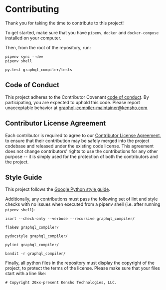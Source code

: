 # Contributing

Thank you for taking the time to contribute to this project!

To get started, make sure that you have `pipenv`, `docker` and `docker-compose` installed
on your computer.

Then, from the root of the repository, run:
```
pipenv sync --dev
pipenv shell

py.test graphql_compiler/tests
```

## Code of Conduct

This project adheres to the Contributor Covenant [code of conduct](CODE_OF_CONDUCT.md).
By participating, you are expected to uphold this code.
Please report unacceptable behavior at
[graphql-compiler-maintainer@kensho.com](mailto:graphql-compiler-maintainer@kensho.com).

## Contributor License Agreement

Each contributor is required to agree to our
[Contributor License Agreement](https://www.clahub.com/agreements/kensho-technologies/graphql-compiler),
to ensure that their contribution may be safely merged into the project codebase and
released under the existing code license. This agreement does not change contributors'
rights to use the contributions for any other purpose -- it is simply used for the protection
of both the contributors and the project.

## Style Guide

This project follows the
[Google Python style guide](https://google.github.io/styleguide/pyguide.html).

Additionally, any contributions must pass the following set of lint and style checks with no issues
when executed from a pipenv shell (i.e. after running `pipenv shell`):
```
isort --check-only --verbose --recursive graphql_compiler/

flake8 graphql_compiler/

pydocstyle graphql_compiler/

pylint graphql_compiler/

bandit -r graphql_compiler/
```

Finally, all python files in the repository must display the copyright of the project,
to protect the terms of the license. Please make sure that your files start with a line like:
```
# Copyright 20xx-present Kensho Technologies, LLC.
```
